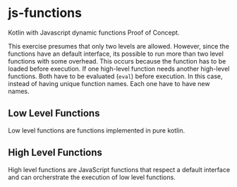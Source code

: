 # js-functions
Kotlin with Javascript dynamic functions Proof of Concept.

This exercise presumes that only two levels are allowed. However, since the functions have an default interface, its possible to run more than two level functions with some overhead. This occurs because the function has to be loaded before execution. If one high-level function needs another high-level functions. Both have to be evaluated (`eval`) before execution. In this case, instead of having unique function names. Each one have to have new names.

## Low Level Functions

Low level functions are functions implemented in pure kotlin.

## High Level Functions

High level functions are JavaScript functions that respect a default interface and can orcherstrate the execution of low level functions.
